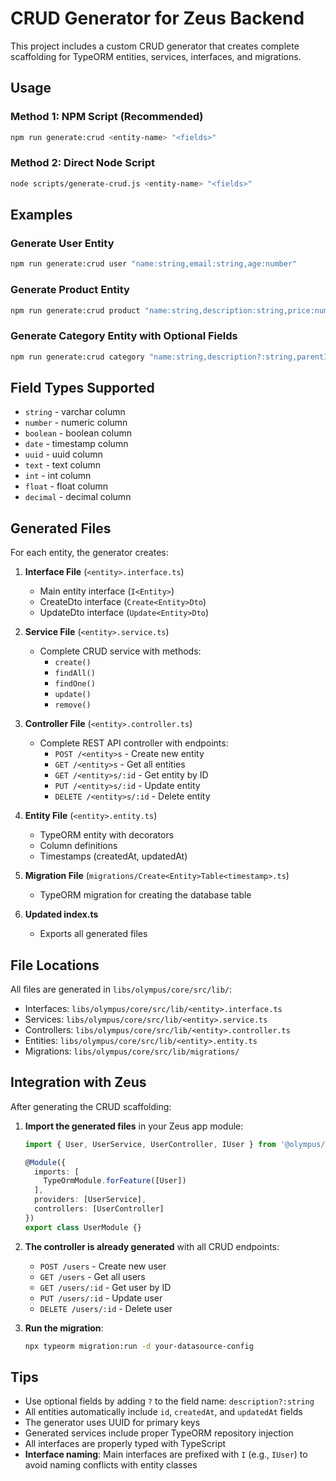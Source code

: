 # CRUD Generator for Zeus Backend

This project includes a custom CRUD generator that creates complete scaffolding for TypeORM entities, services, interfaces, and migrations.

## Usage

### Method 1: NPM Script (Recommended)
```bash
npm run generate:crud <entity-name> "<fields>"
```

### Method 2: Direct Node Script
```bash
node scripts/generate-crud.js <entity-name> "<fields>"
```

## Examples

### Generate User Entity
```bash
npm run generate:crud user "name:string,email:string,age:number"
```

### Generate Product Entity
```bash
npm run generate:crud product "name:string,description:string,price:number,isActive:boolean"
```

### Generate Category Entity with Optional Fields
```bash
npm run generate:crud category "name:string,description?:string,parentId?:string"
```

## Field Types Supported

- `string` - varchar column
- `number` - numeric column  
- `boolean` - boolean column
- `date` - timestamp column
- `uuid` - uuid column
- `text` - text column
- `int` - int column
- `float` - float column
- `decimal` - decimal column

## Generated Files

For each entity, the generator creates:

1. **Interface File** (`<entity>.interface.ts`)
   - Main entity interface (`I<Entity>`)
   - CreateDto interface (`Create<Entity>Dto`)
   - UpdateDto interface (`Update<Entity>Dto`)

2. **Service File** (`<entity>.service.ts`)
   - Complete CRUD service with methods:
     - `create()`
     - `findAll()`
     - `findOne()`
     - `update()`
     - `remove()`

3. **Controller File** (`<entity>.controller.ts`)
   - Complete REST API controller with endpoints:
     - `POST /<entity>s` - Create new entity
     - `GET /<entity>s` - Get all entities
     - `GET /<entity>s/:id` - Get entity by ID
     - `PUT /<entity>s/:id` - Update entity
     - `DELETE /<entity>s/:id` - Delete entity

4. **Entity File** (`<entity>.entity.ts`)
   - TypeORM entity with decorators
   - Column definitions
   - Timestamps (createdAt, updatedAt)

5. **Migration File** (`migrations/Create<Entity>Table<timestamp>.ts`)
   - TypeORM migration for creating the database table

6. **Updated index.ts**
   - Exports all generated files

## File Locations

All files are generated in `libs/olympus/core/src/lib/`:
- Interfaces: `libs/olympus/core/src/lib/<entity>.interface.ts`
- Services: `libs/olympus/core/src/lib/<entity>.service.ts`
- Controllers: `libs/olympus/core/src/lib/<entity>.controller.ts`
- Entities: `libs/olympus/core/src/lib/<entity>.entity.ts`
- Migrations: `libs/olympus/core/src/lib/migrations/`

## Integration with Zeus

After generating the CRUD scaffolding:

1. **Import the generated files** in your Zeus app module:
   ```typescript
   import { User, UserService, UserController, IUser } from '@olympus/core';
   
   @Module({
     imports: [
       TypeOrmModule.forFeature([User])
     ],
     providers: [UserService],
     controllers: [UserController]
   })
   export class UserModule {}
   ```

2. **The controller is already generated** with all CRUD endpoints:
   - `POST /users` - Create new user
   - `GET /users` - Get all users
   - `GET /users/:id` - Get user by ID
   - `PUT /users/:id` - Update user
   - `DELETE /users/:id` - Delete user

3. **Run the migration**:
   ```bash
   npx typeorm migration:run -d your-datasource-config
   ```

## Tips

- Use optional fields by adding `?` to the field name: `description?:string`
- All entities automatically include `id`, `createdAt`, and `updatedAt` fields
- The generator uses UUID for primary keys
- Generated services include proper TypeORM repository injection
- All interfaces are properly typed with TypeScript
- **Interface naming**: Main interfaces are prefixed with `I` (e.g., `IUser`) to avoid naming conflicts with entity classes
